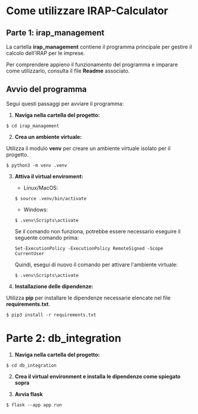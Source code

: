 # Come utilizzare IRAP-Calculator
## Parte 1: irap_management

La cartella **irap_management** contiene il programma principale per gestire il calcolo dell'IRAP per le imprese.

Per comprendere appieno il funzionamento del programma e imparare come utilizzarlo, consulta il file **Readme** associato.

## Avvio del programma

Segui questi passaggi per avviare il programma:

1. **Naviga nella cartella del progetto:**
```
$ cd irap_management
```
2. **Crea un ambiente virtuale:**

Utilizza il modulo **venv** per creare un ambiente virtuale isolato per il progetto.
```
$ python3 -m venv .venv
```
3. **Attiva il virtual enviroment:**

    - Linux/MacOS:
    ```
    $ source .venv/bin/activate
    ```
    - Windows:
    ```
    $ .venv\Scripts\activate
    ```
    Se il comando non funziona, potrebbe essere necessario eseguire il seguente comando prima:
    ```
    Set-ExecutionPolicy -ExecutionPolicy RemoteSigned -Scope CurrentUser
    ```
    Quindi, esegui di nuovo il comando per attivare l'ambiente virtuale:
    ```
    $ .venv\Scripts\activate
    ```
4. **Installazione delle dipendenze:**

Utilizza **pip** per installare le dipendenze necessarie elencate nel file **requirements.txt**.
```
$ pip3 install -r requirements.txt
```

# Parte 2: db_integration

1. **Naviga nella cartella del progetto:**
```
$ cd db_integration
```
2. **Crea il virtual environment e installa le dipendenze come spiegato sopra**

3. **Avvia flask**
```
$ flask --app app run
```